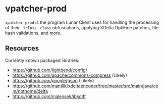 # vpatcher-prod
`vpatcher-prod` is the program Lunar Client uses for handling the processing of their `.lclass` `.class` obfuscations, applying XDelta OptiFine patches, file hash validations, and more.

## Resources
Currently known packaged libraries:
* https://github.com/lightbend/config/
* https://github.com/apache/commons-compress (Likely)
* https://github.com/google/gson (Likely)
* https://github.com/mantlik/xdeltaencoder/tree/master/src/main/java/com/nothome/delta
* https://github.com/malensek/jbsdiff
